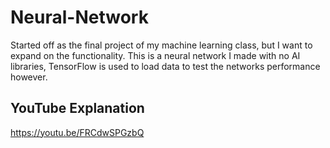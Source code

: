 # Neural-Network
Started off as the final project of my machine learning class, but I want to expand on the functionality. This is a neural network I made with no AI libraries, TensorFlow is used to load data to test the networks performance however.
## YouTube Explanation
https://youtu.be/FRCdwSPGzbQ
